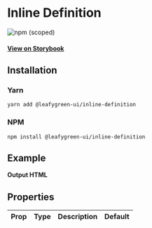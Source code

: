 
# Inline Definition

![npm (scoped)](https://img.shields.io/npm/v/@leafygreen-ui/inline-definition.svg)
#### [View on Storybook](https://mongodb.github.io/leafygreen-ui/?path=/story/inline-definition--default)

## Installation

### Yarn

```shell
yarn add @leafygreen-ui/inline-definition
```

### NPM

```shell
npm install @leafygreen-ui/inline-definition
```

## Example

**Output HTML**

## Properties

| Prop | Type | Description | Default |
| ---- | ---- | ----------- | ------- |

